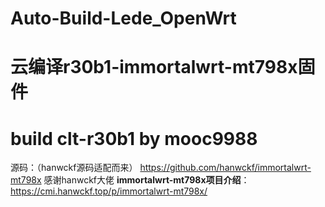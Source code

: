 # Auto-Build-Lede_OpenWrt
# 云编译r30b1-immortalwrt-mt798x固件
# build clt-r30b1 by mooc9988

源码：（hanwckf源码适配而来）
https://github.com/hanwckf/immortalwrt-mt798x
感谢hanwckf大佬
**immortalwrt-mt798x项目介绍**：
https://cmi.hanwckf.top/p/immortalwrt-mt798x/
